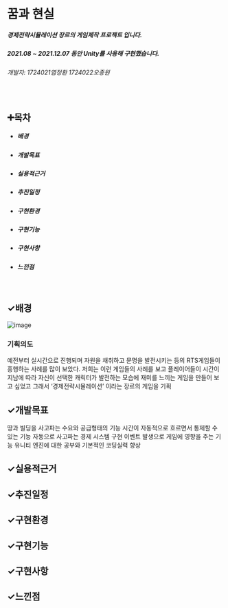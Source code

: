 # 꿈과 현실
##### 경제전략시뮬레이션 장르의 게임제작 프로젝트 입니다.
##### 2021.08 ~ 2021.12.07 동안 Unity를 사용해 구현했습니다.
###### 개발자: 1724021염정환 1724022오종원
&nbsp;

## ➕목차
* ##### 배경
* ##### 개발목표
* ##### 실용적근거
* ##### 추진일정
* ##### 구현환경
* ##### 구현기능
* ##### 구현사항
* ##### 느낀점
&nbsp;

## ✓배경
![image](https://github.com/eygdk/dreamandreality/assets/117276980/2d296cc5-3593-4724-aa25-4a64d871b9cc)
### 기획의도
예전부터 실시간으로 진행되며 자원을 채취하고 문명을 발전시키는 등의 RTS게임들이 흥행하는 사례를 많이 보았다.
저희는 이런 게임들의 사례를 보고 플레이어들이 시간이 지남에 따라 자신이 선택한 캐릭터가 발전하는 모습에 재미를 느끼는 게임을 만들어 보고 싶었고 그래서 ‘경제전략시뮬레이션’ 이라는 장르의 게임을 기획
&nbsp;

## ✓개발목표
땅과 빌딩을 사고파는 수요와 공급형태의 기능
시간이 자동적으로 흐르면서 통제할 수 있는 기능
자동으로 사고파는 경제 시스템 구현
이벤트 발생으로 게임에 영향을 주는 기능
유니티 엔진에 대한 공부와 기본적인 코딩실력 향상


## ✓실용적근거
## ✓추진일정
## ✓구현환경
## ✓구현기능
## ✓구현사항
## ✓느낀점
